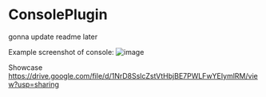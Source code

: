 # ConsolePlugin

gonna update readme later

Example screenshot of console:
![image](https://user-images.githubusercontent.com/55250747/228246482-f716bd29-6a48-40c9-928e-d6199e60604e.png)

Showcase
https://drive.google.com/file/d/1NrD8SslcZstVtHbjBE7PWLFwYEIymlRM/view?usp=sharing
